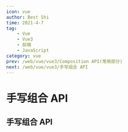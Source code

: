 ```yaml
---
icon: vue
author: Best Shi
time: 2021-4-7
tag:
    - Vue
    - Vue3
    - 前端
    - JavaScript
category: vue
prev: /web/vue/vue3/Composition API(常用部分)
next: /web/vue/vue3/手写组合 API
---
```


# 手写组合 API

## 手写组合 API
